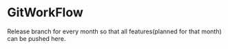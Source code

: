 # GitWorkFlow
Release branch for every month so that all features(planned for that month) can be pushed here.
